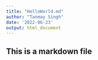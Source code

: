 ```yaml
---
title: "HelloWorld.md"
author: "Tanmay Singh"
date: '2022-06-23'
output: html_document
---
```


## This is a markdown file
